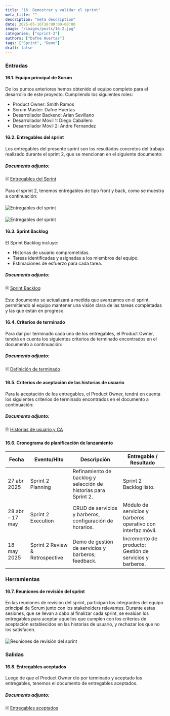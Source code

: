 ```yaml
---
title: "16. Demostrar y validar el sprint"
meta_title: ""
description: "meta description"
date: 2025-05-16T16:00:00+00:00
image: "/images/posts/16-2.jpg"
categories: ["sprint-2"]
authors: ["Dafne Huertas"]
tags: ["Sprint", "Demo"]
draft: false
---
```


### Entradas

#### 16.1. Equipo principal de Scrum
De los puntos anteriores hemos obtenido el equipo completo para el desarrollo de este proyecto. Cumpliendo los siguientes roles:

- Product Owner: Smith Ramos
- Scrum Master: Dafne Huertas
- Desarrollador Backend: Arian Sevillano
- Desarrollador Móvil 1: Diego Caballero
- Desarrollador Móvil 2: Andre Fernandez

#### 16.2. Entregables del sprint
Los entregables del presente sprint son los resultados concretos del trabajo realizado durante el sprint 2, que se mencionan en el siguiente documento:

##### **Documento adjunto:**
 🗎 [Entregables del Sprint](https://drive.google.com/file/d/1preWziD26ML-o8gwNEBYfi2rMVIrMMVl/view?usp=sharing)

Para el sprint 2, tenemos entregables de tipo front y back, como se muestra a continuación:
<img src="/images/sprint_2/revision_entregable_front.jpg" 
     alt="Entregables del sprint" 
     style="display: block; margin: 20px auto; max-width: 100%;" />

<img src="/images/sprint_2/revision_entregable_back.jpg" 
     alt="Entregables del sprint" 
     style="display: block; margin: 20px auto; max-width: 100%;" />

#### 16.3. Sprint Backlog

El Sprint Backlog incluye:
- Historias de usuario comprometidas.
- Tareas identificadas y asignadas a los miembros del equipo.
- Estimaciones de esfuerzo para cada tarea.

##### **Documento adjunto:**
 🗎 [Sprint Backlog](https://docs.google.com/spreadsheets/d/1lQ18cQgmmZzbcETQbqpjNAAbMiPZrPR_/edit?usp=sharing&ouid=105357714069578698229&rtpof=true&sd=true)

 Este documento se actualizará a medida que avanzamos en el sprint, permitiendo al equipo mantener una visión clara de las tareas completadas y las que están en progreso.

#### 16.4. Criterios de terminado
Para dar por terminado cada uno de los entregables, el Product Owner, tendrá en cuenta los siguientes criterios de terminado encontrados en el documento a continuación:
##### **Documento adjunto:**
 🗎 [Definición de terminado](https://docs.google.com/document/d/1FegcnlbyW98sGBzLuEzfHOhObxKXm3xwxTIutmEX6eg/edit?usp=sharing)

#### 16.5. Criterios de aceptación de las historias de usuario
Para la aceptación de los entregables, el Product Owner, tendrá en cuenta los siguientes criterios de terminado encontrados en el documento a continuación:
##### **Documento adjunto:**
 🗎 [Historias de usuario y CA](https://docs.google.com/document/d/1sIdfQjdWxxfKKSsrdSCN6mlUbvD0Fpc8kRO_dRiyUuE/edit?usp=sharing)

#### 16.6. Cronograma de planificación de lanzamiento

| Fecha | Evento/Hito | Descripción | Entregable / Resultado |
| --- | --- | --- | --- |
| 27 abr 2025 | Sprint 2 Planning | Refinamiento de backlog y selección de historias para Sprint 2. | Sprint 2 Backlog listo. |
| 28 abr – 17 may | Sprint 2 Execution | CRUD de servicios y barberos, configuración de horarios. | Módulo de servicios y barberos operativo con interfaz móvil. |
| 18 may 2025 | Sprint 2 Review & Retrospective | Demo de gestión de servicios y barberos; feedback. | Incremento de producto: Gestión de servicios y barberos. |

### Herramientas

#### 16.7. Reuniones de revisión del sprint
En las reuniones de revisión del sprint, participan los integrantes del equipo principal de Scrum junto con los stakeholders relevantes. Durante estas sesiones, que se llevan a cabo al finalizar cada sprint, se evalúan los entregables para aceptar aquellos que cumplen con los criterios de aceptación establecidos en las historias de usuario, y rechazar los que no los satisfacen.

<img src="/images/sprint_2/reunion_scrum_team.png" 
     alt="Reuniones de revisión del sprint" 
     style="display: block; margin: 20px auto; max-width: 100%;" />

### Salidas

#### 16.8. Entregables aceptados
Luego de que el Product Owner dio por terminado y aceptado los entregables, tenemos el documento de entregables aceptados.
##### **Documento adjunto:**
 🗎 [Entregables aceptados](https://drive.google.com/file/d/1I2lmuC4vnqfv16tBFTfU0y6o-ACkw17K/view?usp=sharing)
